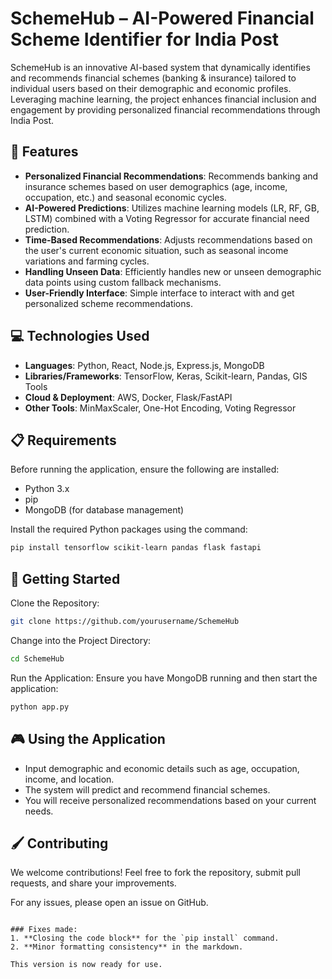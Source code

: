 
# SchemeHub – AI-Powered Financial Scheme Identifier for India Post

SchemeHub is an innovative AI-based system that dynamically identifies and recommends financial schemes (banking & insurance) tailored to individual users based on their demographic and economic profiles. Leveraging machine learning, the project enhances financial inclusion and engagement by providing personalized financial recommendations through India Post.

## 🎯 Features

- **Personalized Financial Recommendations**: Recommends banking and insurance schemes based on user demographics (age, income, occupation, etc.) and seasonal economic cycles.
- **AI-Powered Predictions**: Utilizes machine learning models (LR, RF, GB, LSTM) combined with a Voting Regressor for accurate financial need prediction.
- **Time-Based Recommendations**: Adjusts recommendations based on the user's current economic situation, such as seasonal income variations and farming cycles.
- **Handling Unseen Data**: Efficiently handles new or unseen demographic data points using custom fallback mechanisms.
- **User-Friendly Interface**: Simple interface to interact with and get personalized scheme recommendations.

## 💻 Technologies Used

- **Languages**: Python, React, Node.js, Express.js, MongoDB
- **Libraries/Frameworks**: TensorFlow, Keras, Scikit-learn, Pandas, GIS Tools
- **Cloud & Deployment**: AWS, Docker, Flask/FastAPI
- **Other Tools**: MinMaxScaler, One-Hot Encoding, Voting Regressor

## 📋 Requirements

Before running the application, ensure the following are installed:

- Python 3.x
- pip
- MongoDB (for database management)
  
Install the required Python packages using the command:

```bash
pip install tensorflow scikit-learn pandas flask fastapi
```

## 🚀 Getting Started

Clone the Repository:

```bash
git clone https://github.com/yourusername/SchemeHub
```

Change into the Project Directory:

```bash
cd SchemeHub
```

Run the Application:
Ensure you have MongoDB running and then start the application:

```bash
python app.py
```

## 🎮 Using the Application

- Input demographic and economic details such as age, occupation, income, and location.
- The system will predict and recommend financial schemes.
- You will receive personalized recommendations based on your current needs.

## 🖌️ Contributing

We welcome contributions! Feel free to fork the repository, submit pull requests, and share your improvements.

For any issues, please open an issue on GitHub.
```

### Fixes made:
1. **Closing the code block** for the `pip install` command.
2. **Minor formatting consistency** in the markdown.

This version is now ready for use.
